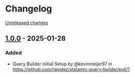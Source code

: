 # Changelog 

[Unreleased changes](https://github.com/rapidez/statamic-query-builder/compare/1.0.0...1.0.0)
## [1.0.0](https://github.com/rapidez/statamic-query-builder/releases/tag/1.0.0) - 2025-01-28

### Added
* Query Builder Initial Setup by @kevinmeijer97 in https://github.com/rapidez/statamic-query-builder/pull/1

